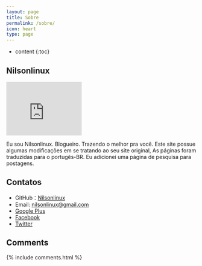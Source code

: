 ```yaml
---
layout: page
title: Sobre
permalink: /sobre/
icon: heart
type: page
---
```


* content
{:toc}

## Nilsonlinux

<iframe src="https://githubbadge.appspot.com/Nilsonlinux" style="border: 0;height: 142px;width: 200px;overflow: hidden;" frameBorder="0"></iframe>

Eu sou Nilsonlinux. Blogueiro. Trazendo o melhor pra você.
Este site possue algumas modificações em se tratando ao seu site original, As páginas foram traduzidas para o portugês-BR. Eu adicionei uma página de pesquisa para postagens.

## Contatos

* GitHub：[Nilsonlinux](https://github.com/nilsonlinux)
* Email: nilsonlinux@gmail.com
* [Google Plus](https://plus.google.com/+Nilsonlinux)
* [Facebook](https://www.facebook.com/nilsonlinux)
* [Twitter](https://twitter.com/nilsonlinux)


## Comments

{% include comments.html %}
